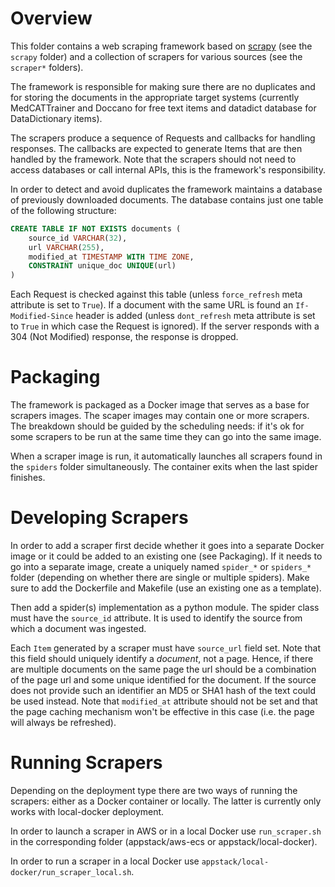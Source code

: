 Overview
===

This folder contains a web scraping framework based on [scrapy](https://scrapy.org/) (see the `scrapy` folder) and a collection of scrapers for various
sources (see the `scraper*` folders).

The framework is responsible for making sure there are no duplicates and for storing the documents in the appropriate target systems (currently MedCATTrainer
and Doccano for free text items and datadict database for DataDictionary items).

The scrapers produce a sequence of Requests and callbacks for handling responses. The callbacks are expected to generate Items that are then handled by
the framework. Note that the scrapers should not need to access databases or call internal APIs, this is the framework's responsibility.

In order to detect and avoid duplicates the framework maintains a database of previously downloaded documents. The database contains just one table of
the following structure:

```sql
CREATE TABLE IF NOT EXISTS documents (
    source_id VARCHAR(32),
    url VARCHAR(255),
    modified_at TIMESTAMP WITH TIME ZONE,
    CONSTRAINT unique_doc UNIQUE(url)
)
```

Each Request is checked against this table (unless `force_refresh` meta attribute is set to `True`). If a document with the same URL is found an
`If-Modified-Since` header is added (unless `dont_refresh` meta attribute is set to `True` in which case the Request is ignored). If the server responds
with a 304 (Not Modified) response, the response is dropped.


Packaging
===

The framework is packaged as a Docker image that serves as a base for scrapers images. The scaper images may contain one or more scrapers. The breakdown
should be guided by the scheduling needs: if it's ok for some scrapers to be run at the same time they can go into the same image.

When a scraper image is run, it automatically launches all scrapers found in the `spiders` folder simultaneously. The container exits when the last
spider finishes.

Developing Scrapers
===

In order to add a scraper first decide whether it goes into a separate Docker image or it could be added to an existing one (see Packaging). If it needs
to go into a separate image, create a uniquely named `spider_*` or `spiders_*` folder (depending on whether there are single or multiple spiders). Make
sure to add the Dockerfile and Makefile (use an existing one as a template).

Then add a spider(s) implementation as a python module. The spider class must have the `source_id` attribute. It is used to identify the source from
which a document was ingested.

Each `Item` generated by a scraper must have `source_url` field set. Note that this field should uniquely identify a _document_, not a page. Hence, if there
are multiple documents on the same page the url should be a combination of the page url and some unique identified for the document. If the source does
not provide such an identifier an MD5 or SHA1 hash of the text could be used instead. Note that `modified_at` attribute should not be set and that the
page caching mechanism won't be effective in this case (i.e. the page will always be refreshed).

Running Scrapers
===

Depending on the deployment type there are two ways of running the scrapers: either as a Docker container or locally. The latter is currently only works
with local-docker deployment.

In order to launch a scraper in AWS or in a local Docker use `run_scraper.sh` in the corresponding folder (appstack/aws-ecs or appstack/local-docker).

In order to run a scraper in a local Docker use `appstack/local-docker/run_scraper_local.sh`.

